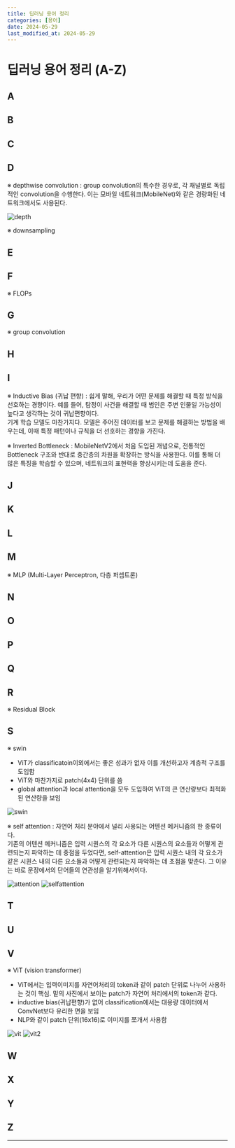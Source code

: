 ```yaml
---
title: 딥러닝 용어 정리
categories: [용어] 
date: 2024-05-29
last_modified_at: 2024-05-29
---
```

# 딥러닝 용어 정리 (A-Z)

## A
## B
## C

## D
※ depthwise convolution
: group convolution의 특수한 경우로, 각 채널별로 독립적인 convolution을 수행한다. 이는 모바일 네트워크(MobileNet)와 같은 경량화된 네트워크에서도 사용된다.

![depth](https://github.com/yyeongha/yyeongha.github.io/blob/main/assets/img/favicons/2024-05-15-img/depth.png?raw=true)

※ downsampling

## E
## F
※ FLOPs


## G
※ group convolution


## H

## I
※ Inductive Bias (귀납 편향)
: 쉽게 말해, 우리가 어떤 문제를 해결할 때 특정 방식을 선호하는 경향이다. 예를 들어, 탐정이 사건을 해결할 때 범인은 주변 인물일 가능성이 높다고 생각하는 것이 귀납편향이다.\
기계 학습 모델도 마찬가지다. 모델은 주어진 데이터를 보고 문제를 해결하는 방법을 배우는데, 이때 특정 패턴이나 규칙을 더 선호하는 경향을 가진다. 

※ Inverted Bottleneck
: MobileNetV2에서 처음 도입된 개념으로, 전통적인 Bottleneck 구조와 반대로 중간층의 차원을 확장하는 방식을 사용한다. 이를 통해 더 많은 특징을 학습할 수 있으며, 네트워크의 표현력을 향상시키는데 도움을 준다.

## J
## K
## L

## M
※ MLP (Multi-Layer Perceptron, 다층 퍼셉트론)


## N  
## O
## P
## Q
## R
※ Residual Block


## S
※ swin
* ViT가 classificatoin이외에서는 좋은 성과가 없자 이를 개선하고자 계층적 구조를 도입함
* ViT와 마찬가지로 patch(4x4) 단위를 씀
* global attention과 local attention을 모두 도입하여 ViT의 큰 연산량보다 최적화된 연산량을 보임

![swin](https://github.com/yyeongha/yyeongha.github.io/blob/main/assets/img/favicons/2024-05-15-img/swin.png?raw=true)


※ self attention
: 자연어 처리 분야에서 널리 사용되는 어텐션 메커니즘의 한 종류이다. \
기존의 어텐션 메커니즘은 입력 시퀀스의 각 요소가 다른 시퀀스의 요소들과 어떻게 관련되는지 파악하는 데 중점을 두었다면, self-attention은 입력 시퀀스 내의 각 요소가 같은 시퀀스 내의 다른 요소들과 어떻게 관련되는지 파악하는 데 초점을 맞춘다. 그 이유는 바로 문장에서의 단어들의 연관성을 알기위해서이다.

![attention]()
![selfattention]()


## T
## U

## V
※ ViT (vision transformer)
* ViT에서는 입력이미지를 자연어처리의 token과 같이 patch 단위로 나누어 사용하는 것이 핵심. 밑의 사진에서 보이는 patch가 자연어 처리에서의 token과 같다.
* inductive bias(귀납편향)가 없어 classification에서는 대용량 데이터에서 ConvNet보다 유리한 면을 보임
* NLP와 같이 patch 단위(16x16)로 이미지를 쪼개서 사용함

![vit](https://github.com/yyeongha/yyeongha.github.io/blob/main/assets/img/favicons/2024-05-15-img/vit.png?raw=true)
![vit2](https://github.com/yyeongha/yyeongha.github.io/blob/main/assets/img/favicons/2024-05-15-img/vit2.png?raw=true)

## W
## X
## Y
## Z






---